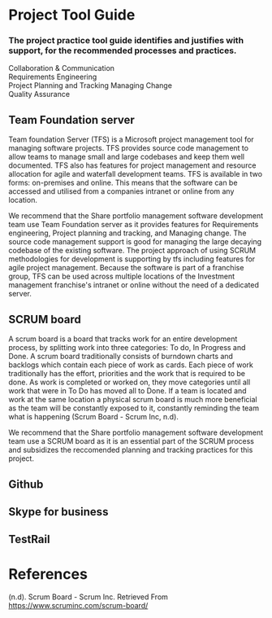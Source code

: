 # Project Tool Guide

### The project practice tool guide identifies and justifies with support, for the recommended processes and practices.

Collaboration & Communication  
Requirements Engineering  
Project Planning and Tracking 
Managing Change  
Quality Assurance 


## Team Foundation server

Team foundation Server (TFS) is a Microsoft project management tool for managing software projects. TFS provides source code management to allow teams to manage small and large codebases and keep them well documented. TFS also has features for project management and resource allocation for agile and waterfall development teams. TFS is available in two forms: on-premises and online. This means that the software can be accessed and utilised from a companies intranet or online from any location.

We recommend that the Share portfolio management software development team use Team Foundation server as it provides features for Requirements engineering, Project planning and tracking, and Managing change. The source code management support is good for managing the large decaying codebase of the existing software. The project approach of using SCRUM methodologies for development is supporting by tfs including features for agile project management. Because the software is part of a franchise group, TFS can be used across multiple locations of the Investment management franchise's intranet or online without the need of a dedicated server.



## SCRUM board

A scrum board is a board that tracks work for an entire development process, by splitting work into three categories: To do, In Progress and Done. A scrum board traditionally consists of burndown charts and backlogs which contain each piece of work as cards. Each piece of work traditionally has the effort, priorities and the work that is required to be done. As work is completed or worked on, they move categories until all work that were in To Do has moved all to Done. If a team is located and work at the same location a physical scrum board is much more beneficial as the team will be constantly exposed to it, constantly reminding the team what is happening (Scrum Board - Scrum Inc, n.d).

We recommend that the Share portfolio management software development team use a SCRUM board as it is an essential part of the SCRUM process and subsidizes the reccomended planning and tracking practices for this project.

## Github

## Skype for business

## TestRail


# References

(n.d). Scrum Board - Scrum Inc. Retrieved From https://www.scruminc.com/scrum-board/
